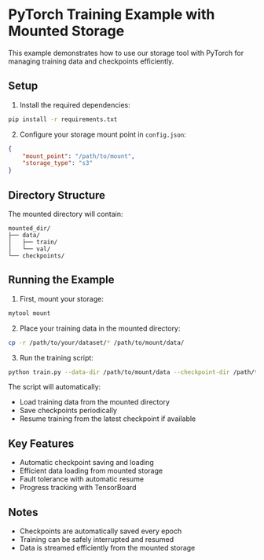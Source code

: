 # PyTorch Training Example with Mounted Storage

This example demonstrates how to use our storage tool with PyTorch for managing training data and checkpoints efficiently.

## Setup

1. Install the required dependencies:
```bash
pip install -r requirements.txt
```

2. Configure your storage mount point in `config.json`:
```json
{
    "mount_point": "/path/to/mount",
    "storage_type": "s3"
}
```

## Directory Structure

The mounted directory will contain:
```
mounted_dir/
├── data/
│   ├── train/
│   └── val/
└── checkpoints/
```

## Running the Example

1. First, mount your storage:
```bash
mytool mount
```

2. Place your training data in the mounted directory:
```bash
cp -r /path/to/your/dataset/* /path/to/mount/data/
```

3. Run the training script:
```bash
python train.py --data-dir /path/to/mount/data --checkpoint-dir /path/to/mount/checkpoints
```

The script will automatically:
- Load training data from the mounted directory
- Save checkpoints periodically
- Resume training from the latest checkpoint if available

## Key Features

- Automatic checkpoint saving and loading
- Efficient data loading from mounted storage
- Fault tolerance with automatic resume
- Progress tracking with TensorBoard

## Notes

- Checkpoints are automatically saved every epoch
- Training can be safely interrupted and resumed
- Data is streamed efficiently from the mounted storage
